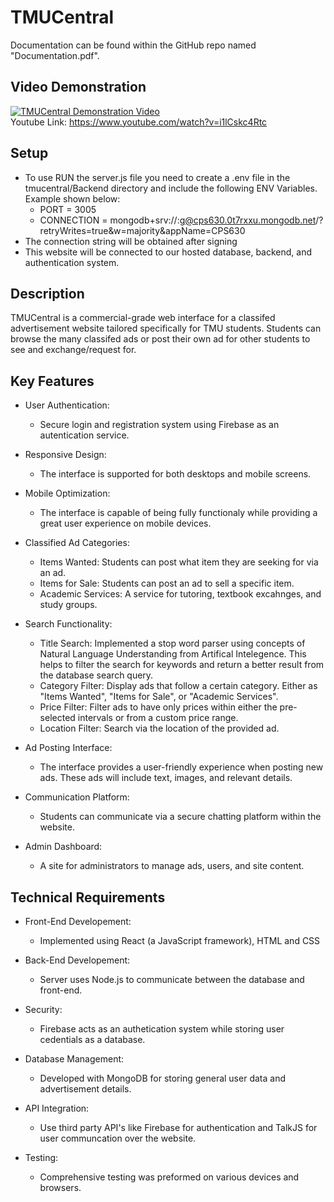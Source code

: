 # TMUCentral

Documentation can be found within the GitHub repo named "Documentation.pdf".

## Video Demonstration

[![TMUCentral Demonstration Video](https://img.youtube.com/vi/i1lCskc4Rtc/0.jpg)](https://www.youtube.com/watch?v=i1lCskc4Rtc)\
Youtube Link: https://www.youtube.com/watch?v=i1lCskc4Rtc

## Setup

- To use RUN the server.js file you need to create a .env file in the tmucentral/Backend directory and include the following ENV Variables. Example shown below:
    - PORT = 3005
    - CONNECTION = mongodb+srv://<username>:<password>g@cps630.0t7rxxu.mongodb.net/?retryWrites=true&w=majority&appName=CPS630
- The connection string will be obtained after signing
- This website will be connected to our hosted database, backend, and authentication system.

## Description

TMUCentral is a commercial-grade web interface for a classifed advertisement website tailored specifically for TMU students. Students can browse the many classifed ads or post their own ad for other students to see and exchange/request for.

## Key Features
- User Authentication:
    - Secure login and registration system using Firebase as an autentication service.

- Responsive Design:
    - The interface is supported for both desktops and mobile screens.

- Mobile Optimization:
    - The interface is capable of being fully functionaly while providing a great user experience on mobile devices.

- Classified Ad Categories:
    - Items Wanted: Students can post what item they are seeking for via an ad.
    - Items for Sale: Students can post an ad to sell a specific item.
    - Academic Services: A service for tutoring, textbook excahnges, and study groups.

- Search Functionality:
    - Title Search: Implemented a stop word parser using concepts of Natural Language Understanding from Artifical Intelegence. This helps to filter the search for keywords and return a better result from the database search query.
    - Category Filter: Display ads that follow a certain category. Either as "Items Wanted", "Items for Sale", or "Academic Services".
    - Price Filter: Filter ads to have only prices within either the pre-selected intervals or from a custom price range.
    - Location Filter: Search via the location of the provided ad.

- Ad Posting Interface:
    - The interface provides a user-friendly experience when posting new ads. These ads will include text, images, and relevant details.

- Communication Platform:
    - Students can communicate via a secure chatting platform within the website.

- Admin Dashboard:
    - A site for administrators to manage ads, users, and site content.

## Technical Requirements
- Front-End Developement:
    - Implemented using React (a JavaScript framework), HTML and CSS

- Back-End Developement:
    - Server uses Node.js to communicate between the database and front-end.

- Security:
    - Firebase acts as an authetication system while storing user cedentials as a database.

- Database Management:
    - Developed with MongoDB for storing general user data and advertisement details.

- API Integration:
    - Use third party API's like Firebase for authentication and TalkJS for user communcation over the website.

- Testing:
    - Comprehensive testing was preformed on various devices and browsers.